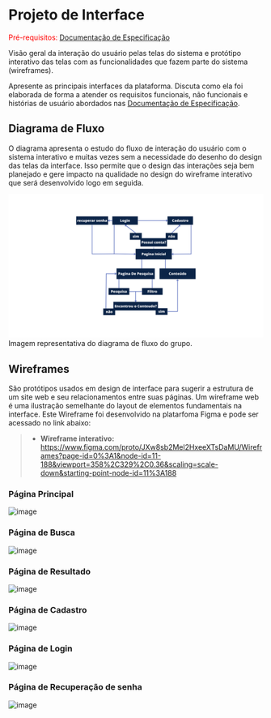 
# Projeto de Interface

<span style="color:red">Pré-requisitos: <a href="2-Especificação do Projeto.md"> Documentação de Especificação</a></span>

Visão geral da interação do usuário pelas telas do sistema e protótipo interativo das telas com as funcionalidades que fazem parte do sistema (wireframes).

 Apresente as principais interfaces da plataforma. Discuta como ela foi elaborada de forma a atender os requisitos funcionais, não funcionais e histórias de usuário abordados nas <a href="2-Especificação do Projeto.md"> Documentação de Especificação</a>.

## Diagrama de Fluxo

O diagrama apresenta o estudo do fluxo de interação do usuário com o sistema interativo e  muitas vezes sem a necessidade do desenho do design das telas da interface. Isso permite que o design das interações seja bem planejado e gere impacto na qualidade no design do wireframe interativo que será desenvolvido logo em seguida.


![Exemplo de Diagrama de Fluxo](img/wireframe-moviefinder1.png)
Imagem representativa do diagrama de fluxo do  grupo.

## Wireframes

São protótipos usados em design de interface para sugerir a estrutura de um site web e seu relacionamentos entre suas páginas. Um wireframe web é uma ilustração semelhante do layout de elementos fundamentais na interface. Este Wireframe foi desenvolvido na platarfoma Figma e pode ser acessado no link abaixo:

>- **Wireframe interativo:** https://www.figma.com/proto/JXw8sb2Mel2HxeeXTsDaMU/Wireframes?page-id=0%3A1&node-id=11-188&viewport=358%2C329%2C0.36&scaling=scale-down&starting-point-node-id=11%3A188

### Página Principal

![image](https://user-images.githubusercontent.com/114882542/229661431-13c9b2c4-8eed-4fdb-906b-1b071a8656f3.png)


### Página de Busca

![image](https://user-images.githubusercontent.com/114882542/229661833-92eed2af-f473-49a5-ac37-da96b66730ff.png)

### Página de Resultado

![image](https://user-images.githubusercontent.com/114882542/229662017-8280f957-98c3-4aeb-bea7-068f000265a1.png)

### Página de Cadastro

![image](https://user-images.githubusercontent.com/114882542/229662095-4b7e807b-7911-481f-80f2-ccd0195e34bc.png)

### Página de Login

![image](https://user-images.githubusercontent.com/114882542/229662186-e2353ef3-eef2-4345-ae4f-b7f52f13efea.png)

### Página de Recuperação de senha

![image](https://user-images.githubusercontent.com/114882542/229662437-aacdabcd-df16-4de5-a042-149249d38a14.png)


